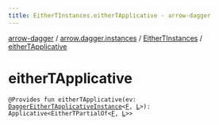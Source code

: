 ```yaml
---
title: EitherTInstances.eitherTApplicative - arrow-dagger
---
```


[arrow-dagger](../../index.html) / [arrow.dagger.instances](../index.html) / [EitherTInstances](index.html) / [eitherTApplicative](./either-t-applicative.html)

# eitherTApplicative

`@Provides fun eitherTApplicative(ev: `[`DaggerEitherTApplicativeInstance`](../-dagger-either-t-applicative-instance/index.html)`<`[`F`](index.html#F)`, `[`L`](index.html#L)`>): Applicative<EitherTPartialOf<`[`F`](index.html#F)`, `[`L`](index.html#L)`>>`